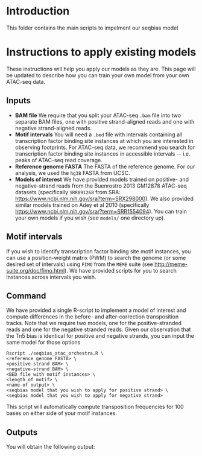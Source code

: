 # Introduction

This folder contains the main scripts to impelment our seqbias model


# Instructions to apply existing models

These instructions will help you apply our models as they are. This page will be updated to describe how you can train your own model from your own ATAC-seq data.

## Inputs

* **BAM file** We require that you split your ATAC-seq `.bam` file into two separate BAM files, one with positive strand-aligned reads and one with negative strand-aligned reads.
* **Motif intervals** You will need a `.bed` file with intervals containing all transcription factor binding site instances at which you are interested in observing footprints. For ATAC-seq data, we recommend you search for transcription factor binding site instances in accessible intervals -- i.e. peaks of ATAC-seq read coverage.
* **Reference genome FASTA** The FASTA of the reference genome. For our analysis, we used the `hg38` FASTA from UCSC.
* **Models of interest** We have provided models trained on positive- and negative-strand reads from the Buenrostro 2013 GM12878 ATAC-seq datasets (specifically `SRR891268` from SRA: https://www.ncbi.nlm.nih.gov/sra?term=SRX298000). We also provided similar models trained on Adey et al 2010 (specifically https://www.ncbi.nlm.nih.gov/sra/?term=SRR1554094). You can train your own models if you wish (see `models/` one directory up). 

## Motif intervals
If you wish to identify transcription factor binding site motif instances, you can use a position-weight matrix (PWM) to search the genome (or some desired set of intervals) using `FIMO` from the `MEME` suite (see http://meme-suite.org/doc/fimo.html). We have provided scripts for you to search instances across intervals you wish.

## Command

We have provided a single R-script to implement a model of interest and compute differences in the before- and after-correction transposition tracks. Note that we require two models, one for the positive-stranded reads and one for the negative stranded reads. Given our observation that the Tn5 bias is identical for positive and negative strands, you can input the same model for those options

```
Rscript ./seqbias_atac_orchestra.R \
<reference genome FASTA> \
<positive-strand BAM> \
<negative-strand BAM> \
<BED file with motif instances> \
<length of motif> \
<name of output> \
<seqbias model that you wish to apply for positive strand> \
<seqbias model that you wish to apply for negative strand>
```

This script will automatically compute transposition frequencies for 100 bases on either side of your motif instances.  

## Outputs

You will obtain the following output:



